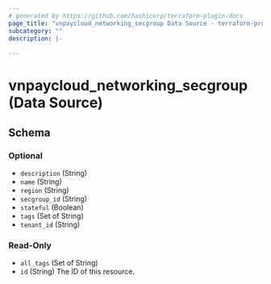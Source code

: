 ```yaml
---
# generated by https://github.com/hashicorp/terraform-plugin-docs
page_title: "vnpaycloud_networking_secgroup Data Source - terraform-provider-vnpaycloud"
subcategory: ""
description: |-
  
---
```


# vnpaycloud_networking_secgroup (Data Source)





<!-- schema generated by tfplugindocs -->
## Schema

### Optional

- `description` (String)
- `name` (String)
- `region` (String)
- `secgroup_id` (String)
- `stateful` (Boolean)
- `tags` (Set of String)
- `tenant_id` (String)

### Read-Only

- `all_tags` (Set of String)
- `id` (String) The ID of this resource.
